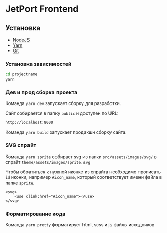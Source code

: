 # JetPort Frontend

## Установка

- [NodeJS](https://nodejs.org/en/)
- [Yarn](https://yarnpkg.com/)
- [Git](https://git-scm.com/)

### Установка зависимостей

```bash
cd projectname
yarn
```

### Дев и прод сборка проекта

Команда `yarn dev` запускает сборку для разработки.

Сайт собирается в папку `public` и доступен по URL:

```
http://localhost:8000
```

Команда `yarn build` запускает продакшн сборку сайта.

### SVG спрайт

Команда `yarn sprite` собирает svg из папки `src/assets/images/svg/` в спрайт `theme/assets/images/sprite.svg`

Чтобы обратиться к нужной иконке из спрайта необходимо прописать `id` иконки, например `#icon_name`, который соответствует имени файла в папке `sprite`.

	<svg>
		<use xlink:href="#icon_name"></use>
	</svg>

### Форматирование кода

Команда `yarn pretty` форматирует html, scss и js файлы исходников
